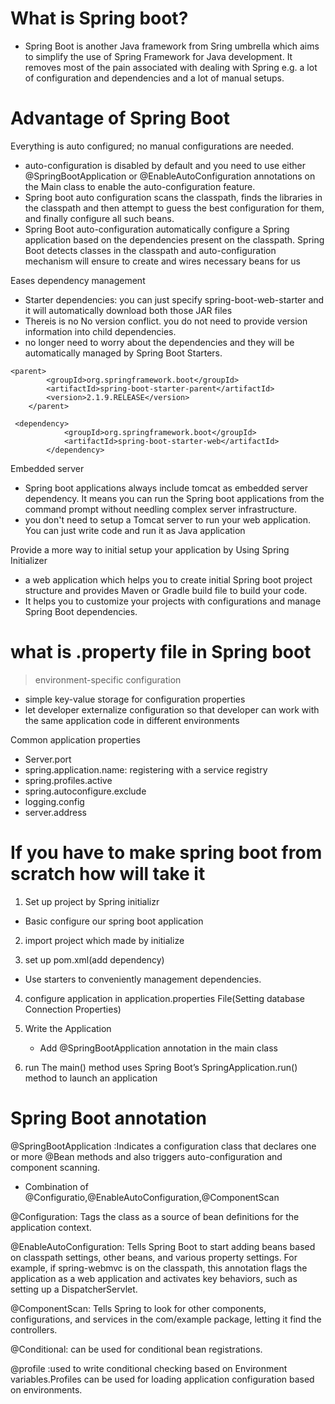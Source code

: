 # What is Spring boot?
* Spring Boot is another Java framework from Sring umbrella which aims to simplify the use of Spring Framework for Java development. It removes most of the pain associated with dealing with Spring e.g. a lot of configuration and dependencies and a lot of manual setups.


# Advantage of Spring Boot 
 
Everything is auto configured; no manual configurations are needed.
* auto-configuration is disabled by default and you need to use either @SpringBootApplication or @EnableAutoConfiguration annotations on the Main class to enable the auto-configuration feature. 
* Spring boot auto configuration scans the classpath, finds the libraries in the classpath and then attempt to guess the best configuration for them, and finally configure all such beans.
*  Spring Boot auto-configuration automatically configure a Spring application based on the dependencies present on the classpath. Spring Boot detects classes in the classpath and auto-configuration mechanism will ensure to create and wires necessary beans for us


Eases dependency management
* Starter dependencies: you can just specify spring-boot-web-starter and it will automatically download both those JAR files
* Thereis is no No version conflict. you do not need to provide version information into child dependencies.
* no longer need to worry about the dependencies and they will be automatically managed by Spring Boot Starters.      
```
<parent>
		<groupId>org.springframework.boot</groupId>
		<artifactId>spring-boot-starter-parent</artifactId>
		<version>2.1.9.RELEASE</version>
	</parent>
 
 <dependency>
			<groupId>org.springframework.boot</groupId>
			<artifactId>spring-boot-starter-web</artifactId>
		</dependency>
```

Embedded server
* Spring boot applications always include tomcat as embedded server dependency. It means you can run the Spring boot applications from the command prompt without needling complex server infrastructure.
*  you don't need to setup a Tomcat server to run your web application. You can just write code and run it as Java application 

Provide a more way to initial setup your application by Using Spring Initializer
* a web application which helps you to create initial Spring boot project structure and provides Maven or Gradle build file to build your code.
* It helps you to customize your projects with configurations and manage Spring Boot dependencies.

# what is .property file in Spring boot
> environment-specific configuration 
* simple key-value storage for configuration properties
* let developer externalize configuration so that developer can work with the same application code in different environments

Common application properties
* Server.port
* spring.application.name: registering with a service registry
* spring.profiles.active
* spring.autoconfigure.exclude
* logging.config
* server.address 

# If you have to make spring boot from scratch how will take it 
1. Set up project by Spring initializr
  * Basic configure our spring boot application

2. import project which made by initialize

3. set up pom.xml(add dependency)
* Use starters to conveniently management dependencies.

4. configure application in application.properties File(Setting database Connection Properties)

5. Write the Application
   * Add @SpringBootApplication annotation in the main class
   
5. run The main() method uses Spring Boot’s SpringApplication.run() method to launch an application
   
# Spring Boot annotation 

@SpringBootApplication :Indicates a configuration class that declares one or more @Bean methods and also triggers auto-configuration and component scanning.
* Combination of @Configuratio,@EnableAutoConfiguration,@ComponentScan

@Configuration: Tags the class as a source of bean definitions for the application context.

@EnableAutoConfiguration: Tells Spring Boot to start adding beans based on classpath settings, other beans, and various property settings. For example, if spring-webmvc is on the classpath, this annotation flags the application as a web application and activates key behaviors, such as setting up a DispatcherServlet.

@ComponentScan: Tells Spring to look for other components, configurations, and services in the com/example package, letting it find the controllers.

@Conditional:  can be used for conditional bean registrations.

@profile :used to write conditional checking based on Environment variables.Profiles can be used for loading application configuration based on environments.



